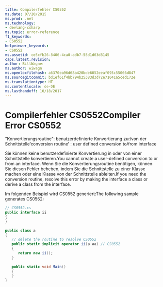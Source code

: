 ```yaml
---
title: Compilerfehler CS0552
ms.date: 07/20/2015
ms.prod: .net
ms.technology:
- devlang-csharp
ms.topic: error-reference
f1_keywords:
- CS0552
helpviewer_keywords:
- CS0552
ms.assetid: ce5cfb26-8406-4ca0-adb7-55d1d03d8145
caps.latest.revision: 
author: BillWagner
ms.author: wiwagn
ms.openlocfilehash: a6370ea96d68a420bde6052eeaf095c55066d847
ms.sourcegitcommit: bd1ef61f4bb794b25383d3d72e71041a5ced172e
ms.translationtype: HT
ms.contentlocale: de-DE
ms.lasthandoff: 10/18/2017
---
```

# <a name="compiler-error-cs0552"></a><span data-ttu-id="3d46a-102">Compilerfehler CS0552</span><span class="sxs-lookup"><span data-stu-id="3d46a-102">Compiler Error CS0552</span></span>
<span data-ttu-id="3d46a-103">"Konvertierungsroutine": benutzerdefinierte Konvertierung zur/von der Schnittstelle</span><span class="sxs-lookup"><span data-stu-id="3d46a-103">'conversion routine' : user defined conversion to/from interface</span></span>  
  
 <span data-ttu-id="3d46a-104">Sie können keine benutzerdefinierte Konvertierung in oder von einer Schnittstelle konvertieren.</span><span class="sxs-lookup"><span data-stu-id="3d46a-104">You cannot create a user-defined conversion to or from an interface.</span></span> <span data-ttu-id="3d46a-105">Wenn Sie die Konvertierungsroutine benötigen, können Sie diesen Fehler beheben, indem Sie die Schnittstelle zu einer Klasse machen oder eine Klasse von der Schnittstelle ableiten.</span><span class="sxs-lookup"><span data-stu-id="3d46a-105">If you need the conversion routine, resolve this error by making the interface a class or derive a class from the interface.</span></span>  
  
 <span data-ttu-id="3d46a-106">Im folgenden Beispiel wird CS0552 generiert:</span><span class="sxs-lookup"><span data-stu-id="3d46a-106">The following sample generates CS0552:</span></span>  
  
```csharp  
// CS0552.cs  
public interface ii  
{  
}  
  
public class a  
{  
   // delete the routine to resolve CS0552  
   public static implicit operator ii(a aa) // CS0552  
   {  
      return new ii();  
   }  
  
   public static void Main()  
   {  
   }  
}  
```
